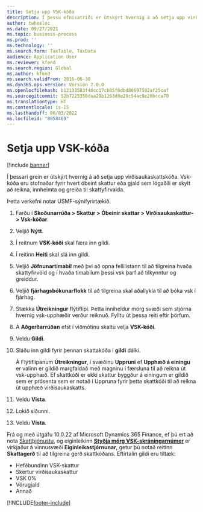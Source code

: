 ```yaml
---
title: Setja upp VSK-kóða
description: Í þessu efnisatriði er útskýrt hvernig á að setja upp virðisaukaskatt í Dynamics 365 Finance.
author: twheeloc
ms.date: 09/27/2021
ms.topic: business-process
ms.prod: ''
ms.technology: ''
ms.search.form: TaxTable, TaxData
audience: Application User
ms.reviewer: kfend
ms.search.region: Global
ms.author: kfend
ms.search.validFrom: 2016-06-30
ms.dyn365.ops.version: Version 7.0.0
ms.openlocfilehash: b12133583f40cc17cb85f6dbd86697592af25caf
ms.sourcegitcommit: 52b7225350daa29b1263d8e29c54ac9e20bcca70
ms.translationtype: HT
ms.contentlocale: is-IS
ms.lasthandoff: 06/03/2022
ms.locfileid: "8858469"
---
```

# <a name="set-up-sales-tax-codes"></a>Setja upp VSK-kóða

[!include [banner](../../includes/banner.md)]

Í þessari grein er útskýrt hvernig á að setja upp virðisaukaskattskóða. Vsk-kóða eru stofnaðar fyrir hvert óbeint skattur eða gjald sem lögaðili er skylt að reikna, innheimta og greiða til skattyfirvalda.

Þetta verkefni notar USMF-sýnifyrirtækið.

1. Farðu í **Skoðunarrúða > Skattur > Óbeinir skattar > Virðisaukaskattur- > Vsk-kóðar**.
2. Veljið **Nýtt**.
3. Í reitnum **VSK-kóði** skal færa inn gildi.
4. Í reitinn **Heiti** skal slá inn gildi.
5. Veljið **Jöfnunartímabil** með því að opna fellilistann til að tilgreina hvaða skattyfirvöld og í hvaða tímabilum þessi vsk þarf að tilkynntur og greiddur.
6. Veljið **fjárhagsbókunarflokk** til að tilgreina skal aðallykla til að bóka vsk í fjárhag.
7. Stækka **Útreikningur** flýtiflipi. Þetta inniheldur mörg svæði sem stjórna hvernig vsk-upphæðir verður reiknuð. Fylltu út þessa reiti eftir þörfum.  
8. Á **Aðgerðarrúðan** efst í viðmótinu skaltu velja **VSK-kóði**.
9. Veldu **Gildi**.
10. Sláðu inn gildi fyrir þennan skattakóða í **gildi** dálki.

    Á Flýtiflipanum **Útreikningur**, í svæðinu **Uppruni** ef **Upphæð á einingu** er valinn er gildið margfaldað með magninu í færsluna til að reikna út vsk-upphæð.  Ef skattkóði er ekki skattur byggður á einingum er gildið sem er prósenta sem er notað í Uppruna fyrir þetta skattkóði til að reikna út upphæð virðisaukaskatts.     

11. Veldu **Vista**.
12. Lokið síðunni.
13. Veldu **Vista**.

Frá og með útgáfu 10.0.22 af Microsoft Dynamics 365 Finance, ef þú ert að nota [Skattþjónustu](../../localizations/global-tax-calcuation-service-overview.md), og eiginleikinn [**Styðja mörg VSK-skráningarnúmer**](../../localizations/emea-multiple-vat-registration-numbers.md) er virkjaður á vinnusvæði **Eiginleikastjórnunar**, getur þú notað reitinn **Skattagerð** til að tilgreina gerð skattkóðans. Eftirtalin gildi eru tiltæk:

- Hefðbundinn VSK-skattur
- Skertur virðisaukaskattur
- VSK 0%
- Vörugjald
- Annað

[!INCLUDE[footer-include](../../../includes/footer-banner.md)]
